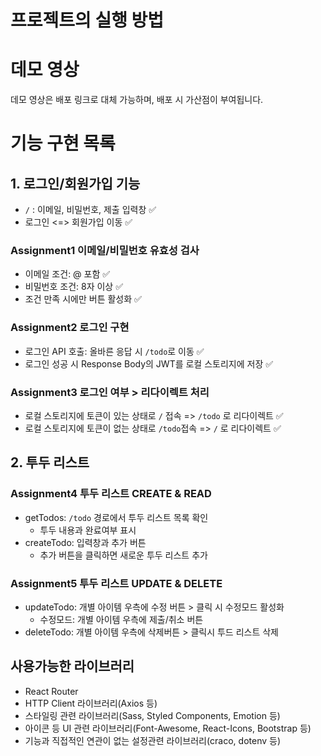 # 프로젝트의 실행 방법

# 데모 영상

데모 영상은 배포 링크로 대체 가능하며, 배포 시 가산점이 부여됩니다.

# 기능 구현 목록

## 1. 로그인/회원가입 기능

- `/` : 이메일, 비밀번호, 제출 입력창 ✅
- 로그인 <=> 회원가입 이동 ✅

### Assignment1 이메일/비밀번호 유효성 검사

- 이메일 조건: @ 포함 ✅
- 비밀번호 조건: 8자 이상 ✅
- 조건 만족 시에만 버튼 활성화 ✅

### Assignment2 로그인 구현

- 로그인 API 호출: 올바른 응답 시 `/todo`로 이동 ✅
- 로그인 성공 시 Response Body의 JWT를 로컬 스토리지에 저장 ✅

### Assignment3 로그인 여부 > 리다이렉트 처리

- 로컬 스토리지에 토큰이 있는 상태로 `/` 접속 => `/todo` 로 리다이렉트 ✅
- 로컬 스토리지에 토큰이 없는 상태로 `/todo`접속 => `/` 로 리다이렉트 ✅

## 2. 투두 리스트

### Assignment4 투두 리스트 CREATE & READ

- getTodos: `/todo` 경로에서 투두 리스트 목록 확인
  - 투두 내용과 완료여부 표시
- createTodo: 입력창과 추가 버튼
  - 추가 버튼을 클릭하면 새로운 투두 리스트 추가

### Assignment5 투두 리스트 UPDATE & DELETE

- updateTodo: 개별 아이템 우측에 수정 버튼 > 클릭 시 수정모드 활성화
  - 수정모드: 개별 아이템 우측에 제출/취소 버튼
- deleteTodo: 개별 아이템 우측에 삭제버튼 > 클릭시 투드 리스트 삭제

## 사용가능한 라이브러리

- React Router
- HTTP Client 라이브러리(Axios 등)
- 스타일링 관련 라이브러리(Sass, Styled Components, Emotion 등)
- 아이콘 등 UI 관련 라이브러리(Font-Awesome, React-Icons, Bootstrap 등)
- 기능과 직접적인 연관이 없는 설정관련 라이브러리(craco, dotenv 등)
